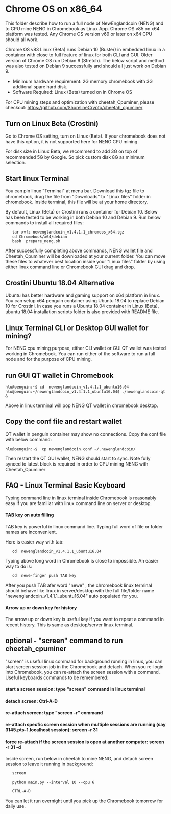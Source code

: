 # Chrome OS on x86_64

This folder describe how to run a full node of NewEnglandcoin (NENG) and to CPU mine NENG in Chromebook as Linux App.  Chrome OS v85 on x64 platform was tested. 
Any Chrome OS version v69 or later on x64 CPU should all work. 

Chrome OS v83 Linux (Beta) runs Debian 10 (Buster) in embedded linux in a container with close to full feature of linux for both CLI and GUI. 
Older version of Chrome OS run Debian 9 (Stretch). The below script and method was also tested on Debian 9 successfully and should all just work on Debian 9.
   

- Minimum hardware requirement: 2G memory chromebook with 3G additonal spare hard disk. 
- Software Required: Linux (Beta) turned on in Chrome OS

For CPU mining steps and optimization with cheetah_Cpuminer, please checkout: 
https://github.com/ShorelineCrypto/cheetah_cpuminer

## Turn on Linux Beta (Crostini)
Go to Chrome OS setting, turn on Linux (Beta).  If your chromebook does not have this option, it is not supported here for NENG CPU mining. 

For disk size in Linux Beta, we recommend to add 3G on top of recommended 5G by Google. So pick custom disk 8G as minimum selection. 

## Start linux Terminal

You can pin linux "Terminal" at menu bar. Download this tgz file to chromebook, drag the file from "Downloads" to "Linux files" folder in chromebook. 
Inside terminal, this file will be at your home directory.  

By default, Linux (Beta) or Crostini runs a container for Debian 10. Below has been tested to be working in both Debian 10 and Debian 9.  Run below commands to install all required files:

```
   tar xvfz newenglandcoin_v1.4.1.1_chromeos_x64.tgz
   cd Chromebook/x64/debian
   bash  prepare_neng.sh
```

After successfully completing above commands, NENG wallet file and Cheetah_Cpuminer will be downloaded at your current folder. You can move these files to whatever best location inside your "Linux files" folder by using either linux command line or Chromebook GUI drag and drop. 

## Crostini Ubuntu 18.04 Alternative

Ubuntu has better hardware and gaming support on x64 platform in linux. You can setup x64 penguin container using Ubuntu 18.04 to replace Debian 10 for Crostini. In case you runs a Ubuntu 18.04 container in Linux (Beta),  ubuntu 18.04 installation scripts folder is also provided with README file. 

## Linux Terminal CLI or Desktop GUI wallet for mining? 

For NENG cpu mining purpose, either CLI wallet or GUI QT wallet was tested working in Chromebook.  You can run either of the software
to run a full node and for the purpose of CPU mining. 

## run GUI QT wallet in Chromebook

 ```
 hlu@penguin:~$ cd  newenglandcoin_v1.4.1.1_ubuntu16.04
 hlu@penguin:~/newenglandcoin_v1.4.1.1_ubuntu16.04$ ./newenglandcoin-qt &
```

Above in linux terminal will pop NENG QT wallet in chromebook desktop.

## Copy the conf file and restart wallet
 QT wallet in penguin container may show no connections.  Copy the conf file with below command:

```
hlu@penguin:~$  cp newenglandcoin.conf ~/.newenglandcoin/
```

 Then restart the QT GUI wallet, NENG should start to sync. Note fully synced to latest block is required in order to CPU mining NENG with Cheetah_Cpuminer
 

## FAQ - Linux Terminal Basic Keyboard

Typing command line in linux terminal inside Chromebook is reasonably easy if you are familiar with linux command line on server or desktop. 

#### TAB key on auto filling
TAB key is powerful in linux command line.  Typing full word of file or folder names are inconvenient. 

Here is easier way with tab:
```
   cd  newenglandcoin_v1.4.1.1_ubuntu16.04

```
  Typing above long word in Chromebook is close to impossible. An easier way to do is:

```
   cd  newe-finger push TAB key
```
After you push TAB afer word "newe" , the chromebook linux terminal should behave like linux in server/desktop with the full file/folder name "newenglandcoin_v1.4.1.1_ubuntu16.04" auto populated for you. 

#### Arrow up or down key for history

The arrow up or down key is useful key if you want to repeat a command in recent history.  This is same as desktop/server linux terminal. 


## optional - "screen" command to run cheetah_cpuminer

"screen" is useful linux command for background running in linux, you can start screen session job in the Chromebook and detach. 
When you re-login into Chromebook, you can re-attach the screen session with a command.  Useful keyboards commands to be remembered:
####  start a screen session: type "screen" command in linux terminal
####  detach screen: Ctrl-A-D
####  re-attach screen: type "screen -r" command
####  re-attach specfic screen session when multiple sessions are running (say 3145.pts-1.localhost session):  screen -r 31
#### force re-attach if the screen session is open at another computer: screen -r 31 -d

  Inside screen, run below in cheetah to mine NENG, and detach screen session to leave it running in background:
```
   screen

   python main.py --interval 10 --cpu 6

   CTRL-A-D

```

You can let it run overnight until you pick up the Chromebook tomorrow for daily use. 



